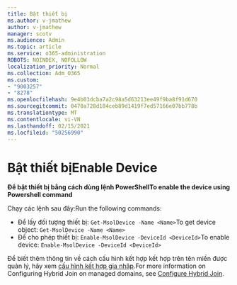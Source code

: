 ```yaml
---
title: Bật thiết bị
ms.author: v-jmathew
author: v-jmathew
manager: scotv
ms.audience: Admin
ms.topic: article
ms.service: o365-administration
ROBOTS: NOINDEX, NOFOLLOW
localization_priority: Normal
ms.collection: Adm_O365
ms.custom:
- "9003257"
- "8278"
ms.openlocfilehash: 9e4b03dcba7a2c98a5d63213ee49f9ba8f91d670
ms.sourcegitcommit: 0470a728d184ceb89d1419f7ed57166e07bb778b
ms.translationtype: MT
ms.contentlocale: vi-VN
ms.lasthandoff: 02/15/2021
ms.locfileid: "50256990"
---
```

# <a name="enable-device"></a><span data-ttu-id="152b1-102">Bật thiết bị</span><span class="sxs-lookup"><span data-stu-id="152b1-102">Enable Device</span></span>

<span data-ttu-id="152b1-103">**Để bật thiết bị bằng cách dùng lệnh PowerShell**</span><span class="sxs-lookup"><span data-stu-id="152b1-103">**To enable the device using Powershell command**</span></span>

<span data-ttu-id="152b1-104">Chạy các lệnh sau đây:</span><span class="sxs-lookup"><span data-stu-id="152b1-104">Run the following commands:</span></span>

- <span data-ttu-id="152b1-105">Để lấy đối tượng thiết bị: `Get-MsolDevice -Name <Name>`</span><span class="sxs-lookup"><span data-stu-id="152b1-105">To get device object: `Get-MsolDevice -Name <Name>`</span></span>
- <span data-ttu-id="152b1-106">Để cho phép thiết bị: `Enable-MsolDevice -DeviceId <DeviceId>`</span><span class="sxs-lookup"><span data-stu-id="152b1-106">To enable device: `Enable-MsolDevice -DeviceId <DeviceId>`</span></span>

<span data-ttu-id="152b1-107">Để biết thêm thông tin về cách cấu hình kết hợp kết hợp trên tên miền được quản lý, hãy xem [cấu hình kết hợp gia nhập](https://docs.microsoft.com/azure/active-directory/devices/hybrid-azuread-join-managed-domains).</span><span class="sxs-lookup"><span data-stu-id="152b1-107">For more information on Configuring Hybrid Join on managed domains, see [Configure Hybrid Join](https://docs.microsoft.com/azure/active-directory/devices/hybrid-azuread-join-managed-domains).</span></span>
